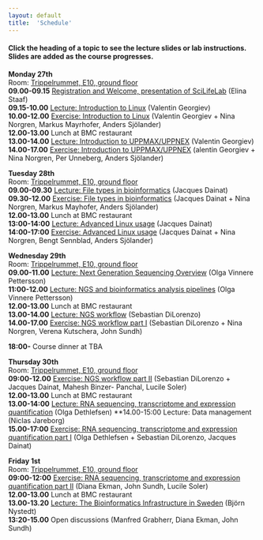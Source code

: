 ```yaml
---
layout: default
title:  'Schedule'
---
```


#### Click the heading of a topic to see the lecture slides or lab instructions. Slides are added as the course progresses.

**Monday 27th**  
Room: [Trippelrummet, E10, ground floor](../common/images/bmc_map.jpg)  
**09.00-09.15** [Registration and Welcome, presentation of SciLifeLab](slides/Staaf_Intro_NGS_data_Ua_VT17_170123.pdf) (Elina Staaf)  
**09.15-10.00** [Lecture: Introduction to Linux](slides/dahlo-linux.pdf) (Valentin Georgiev)  
**10.00-12.00** [Exercise: Introduction to Linux](labs/linux-intro) (Valentin Georgiev + Nina Norgren, Markus Mayrhofer,
Anders Sjölander)  
**12.00-13.00** Lunch at BMC restaurant  
**13.00-14.00** [Lecture: Introduction to UPPMAX/UPPNEX](slides/dahlo-uppmax.pdf) (Valentin Georgiev)  
**14.00-17.00** [Exercise: Introduction to UPPMAX/UPPNEX](labs/uppmax-intro) (alentin Georgiev + Nina Norgren, Per
Unneberg, Anders Sjölander)  

**Tuesday 28th**  
Room: [Trippelrummet, E10, ground floor](../common/images/bmc_map.jpg)  
**09.00-09.30** [Lecture: File types in bioinformatics](slides/dahlo-filetypes.pdf) (Jacques Dainat)  
**09.30-12.00** [Exercise: File types in bioinformatics](labs/filetypes) (Jacques Dainat + Nina Norgren, Markus
Mayhofer, Anders Sjölander)  
**12.00-13.00** Lunch at BMC restaurant  
**13:00-14:00** [Lecture: Advanced Linux usage](slides/dahlo-advanced_linux_usage.pdf) (Jacques Dainat)  
**14:00-17:00** [Exercise: Advanced Linux usage](labs/loops-lab) (Jacques Dainat + Nina Norgren, Bengt Sennblad,
Anders Sjölander)  

**Wednesday 29th**  
Room: [Trippelrummet, E10, ground floor](../common/images/bmc_map.jpg)  
**09.00-11.00** [Lecture: Next Generation Sequencing Overview](slides/Sequencing_OVP2017_a.pdf) (Olga Vinnere Pettersson)  
**11:00-12.00** [Lecture: NGS and bioinformatics analysis pipelines](slides/SciLife_Bioinfo_course_jan2017_Ameur.ppt) (Olga Vinnere Pettersson)  
**12.00-13.00** Lunch at BMC restaurant  
**13.00-14.00** [Lecture: NGS workflow](slides/NGS_workflow.pdf) (Sebastian DiLorenzo)  
**14.00-17.00** [Exercise: NGS workflow part I](labs/NGS_workflow) (Sebastian DiLorenzo + Nina Norgren, Verena
Kutschera, John Sundh)  

**18:00-** Course dinner at TBA  

**Thursday 30th**  
Room: [Trippelrummet, E10, ground floor](../common/images/bmc_map.jpg)  
**09:00-12.00** [Exercise: NGS workflow part II](labs/NGS_workflow) (Sebastian DiLorenzo + Jacques Dainat, Mahesh Binzer-
Panchal, Lucile Soler)  
**12.00-13.00** Lunch at BMC restaurant  
**13.00-14:00** [Lecture: RNA sequencing, transcriptome and expression quantification](slides/RNAseq2017) (Olga
Dethlefsen)
**14.00-15:00 Lecture: Data management (Niclas Jareborg)  
**15.00-17:00** [Exercise: RNA sequencing, transcriptome and expression quantification part I](labs/rnaseq_161129) (Olga
Dethlefsen + Sebastian DiLorenzo, Jacques Dainat)  

**Friday 1st**  
Room: [Trippelrummet, E10, ground floor](../common/images/bmc_map.jpg)  
**09:00-12:00** [Exercise: RNA sequencing, transcriptome and expression quantification part II](labs/rnaseq_161129) (Diana
Ekman, John Sundh, Lucile Soler)  
**12.00-13.00** Lunch at BMC restaurant  
**13.00-13.20** [Lecture: The Bioinformatics Infrastructure in Sweden](slides/Nystedt_NBIS_27_Jan_NGScourse.pdf) (Björn Nystedt)    
**13:20-15.00** Open discussions (Manfred Grabherr, Diana Ekman, John Sundh)  

